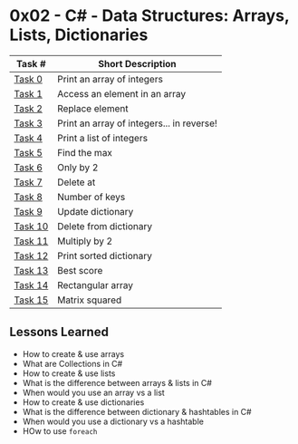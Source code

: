  # 0x02 - C# - Data Structures: Arrays, Lists, Dictionaries
Task # | Short Description
-------|------------
[Task 0](0-print_array/) | Print an array of integers
[Task 1](1-element_at/) | Access an element in an array
[Task 2](2-replace_element/) | Replace element
[Task 3](3-print_array_reverse/) | Print an array of integers... in reverse!
[Task 4](4-print_list/) | Print a list of integers
[Task 5](5-max_integer/) | Find the max
[Task 6](6-divisible_by_2/) | Only by 2
[Task 7](7-delete_at/) | Delete at
[Task 8](8-number_keys/) | Number of keys
[Task 9](9-add_key_value/) | Update dictionary
[Task 10](10-delete_key_value/) | Delete from dictionary
[Task 11](11-multiply_by_2/) | Multiply by 2
[Task 12](12-print_sorted_dictionary/) | Print sorted dictionary
[Task 13](13-best_score/) | Best score
[Task 14](14-rectangular_array/) | Rectangular array
[Task 15](15-square_matrix/) | Matrix squared

 ## Lessons Learned
* How to create & use arrays
* What are Collections in C#
* How to create & use lists
* What is the difference between arrays & lists in C#
* When would you use an array vs a list
* How to create & use dictionaries
* What is the difference between dictionary & hashtables in C#
* When would you use a dictionary vs a hashtable
* HOw to use `foreach`